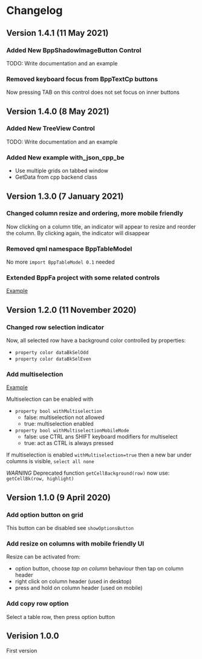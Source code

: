 # Changelog

## Version 1.4.1 (11 May 2021)

### Added New BppShadowImageButton Control 
TODO: Write documentation and an example

### Removed keyboard focus from BppTextCp buttons
Now pressing TAB on this control does not set focus on inner buttons

## Version 1.4.0 (8 May 2021)

### Added New TreeView Control 
TODO: Write documentation and an example

### Added New example with_json_cpp_be
* Use multiple grids on tabbed window
* GetData from cpp backend class

## Version 1.3.0 (7 January 2021)

### Changed column resize and ordering, more mobile friendly
Now clicking on a column title, an indicator will appear to resize and reorder the column. By clicking again, the indicator will disappear

### Removed qml namespace BppTableModel
No more `import BppTableModel 0.1` needed

### Extended BppFa project with some related controls 
[Example](https://dev.bigno.it/bppgrid/color_grid.gif)

## Version 1.2.0 (11 November 2020)

### Changed row selection indicator
Now, all selected row have a background color controlled by properties:
* `property color dataBkSelOdd`
* `property color dataBkSelEven`

### Add multiselection
[Example](https://dev.bigno.it/bppgrid/multiselection.gif)

Multiselection can be enabled with
* `property bool withMultiselection`
  * false: multiselection not allowed
  * true: multiselection enabled
* `property bool withMultiselectionMobileMode`
  * false: use CTRL ans SHIFT keyboard modifiers for multiselect
  * true: act as CTRL is always pressed

If multiselection is enabled `withMultiselection=true` then a new bar under columns is visible, `select all none`

*WARNING* Deprecated function `getCellBackground(row)` now use: `getCellBk(row, highlight)`

## Version 1.1.0 (9 April 2020)

### Add option button on grid
This button can be disabled see `showOptionsButton`

### Add resize on columns with mobile friendly UI
Resize can be activated from:
* option button, choose *tap on column* behaviour then tap on column header
* right click on column header (used in desktop)
* press and hold on column header (used on mobile)

### Add copy row option
Select a table row, then press option button

## Verision 1.0.0
First version
